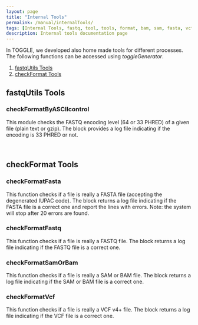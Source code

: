 ```yaml
---
layout: page
title: "Internal Tools"
permalink: /manual/internalTools/
tags: [Internal Tools, fastq, tool, tools, format, bam, sam, fasta, vcf]
description: Internal tools documentation page
---
```

In TOGGLE, we developed also home made tools for different processes. The following functions can be accessed using *toggleGenerator*.

1. [fastqUtils Tools](#fastqUtils)
2. [checkFormat Tools](#checkFormat)


## <a name="fastqUtils"> </a>fastqUtils Tools

### checkFormatByASCIIcontrol
This module checks the FASTQ encoding level (64 or 33 PHRED) of a given file (plain text or gzip). 
The block provides a log file indicating if the encoding is 33 PHRED or not.

<br/>

## <a name="checkFormat"> </a>checkFormat Tools

### checkFormatFasta

This function checks if a file is really a FASTA file (accepting the degenerated IUPAC code).
The block returns a log file indicating if the FASTA file is a correct one and report the lines with errors.
Note: the system will stop after 20 errors are found.

### checkFormatFastq

This function checks if a file is really a FASTQ file.
The block returns a log file indicating if the FASTQ file is a correct one.

### checkFormatSamOrBam

This function checks if a file is really a SAM or BAM file.
The block returns a log file indicating if the SAM or BAM file is a correct one.

### checkFormatVcf

This function checks if a file is really a VCF v4+ file.
The block returns a log file indicating if the VCF file is a correct one.




